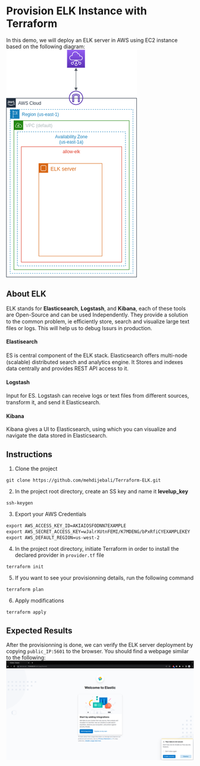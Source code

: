 # Provision ELK Instance with Terraform
In this demo, we will deploy an ELK server in AWS using EC2 instance based on the following diagram: 
![](./Lab_Results/ELK.png)
## About ELK
ELK stands for **Elasticsearch**, **Logstash**, and **Kibana**, each of these tools are Open-Source and can be used Independently. They provide a solution to the common problem, ie eﬃciently store, search and visualize large text files or logs. This will help us to debug Issurs in production. 
#### Elastisearch
ES is central component of the ELK stack. Elasticsearch oﬀers multi-node (scalable) distributed search and analytics engine. It Stores and indexes data centrally and provides REST API access to it.
#### Logstash
Input for ES. Logstash can receive logs or text files from diﬀerent sources, transform it, and send it Elasticsearch.
#### Kibana
Kibana gives a UI to Elasticsearch, using which you can visualize and navigate the data stored in Elasticsearch.
## Instructions
1. Clone the project 
```
git clone https://github.com/mehdijebali/Terraform-ELK.git
```
2. In the project root directory, create an SS key and name it **levelup_key**
```
ssh-keygen
``` 
3. Export your AWS Credentials
```
export AWS_ACCESS_KEY_ID=AKIAIOSFODNN7EXAMPLE
export AWS_SECRET_ACCESS_KEY=wJalrXUtnFEMI/K7MDENG/bPxRfiCYEXAMPLEKEY
export AWS_DEFAULT_REGION=us-west-2
```
4. In the project root directory, initiate Terraform in order to install the declared provider in `provider.tf` file
```
terraform init
```
5. If you want to see your provisionning details, run the following command
```
terraform plan
```
6. Apply modifications
```
terraform apply
```
## Expected Results
After the provisionning is done, we can verify the ELK server deployment by copying `public_IP:5601` to the browser. You should find a webpage similar to the following:
![](./Lab_Results/elk-webpage.png)